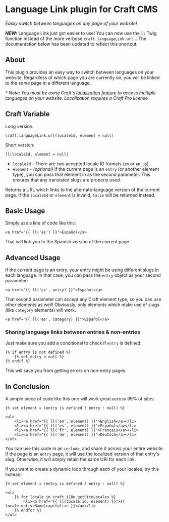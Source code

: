 # Language Link plugin for Craft CMS

_Easily switch between languages on any page of your website!_

**_NEW:_** Language Link just got easier to use! You can now use the `ll` Twig function instead of the more verbose `craft.languageLink.url`... The documentation below has been updated to reflect this shortcut.

## About

This plugin provides an easy way to switch between languages on your website. Regardless of which page you are currently on, you will be linked to the _same_ page in a different language.

_* Note: You must be using Craft's [localization feature](https://buildwithcraft.com/features/localization) to access multiple languages on your website. Localization requires a Craft Pro license._

## Craft Variable

Long version:

    craft.languageLink.url(localeId, element = null)

Short version:

    ll(localeId, element = null)

 - `localeId` - There are two accepted locale ID formats (`en` or `en_us`).
 - `element` - _(optional)_ If the current page is an `entry` (or another element type), you can pass that element in as the second parameter. This ensures that any translated slugs are properly used.

Returns a URL which links to the alternate-language version of the current page. If the `localeId` or `element` is invalid, `false` will be returned instead.

## Basic Usage

Simply use a line of code like this:

    <a href="{{ ll('es') }}">Español</a>

That will link you to the Spanish version of the current page.

## Advanced Usage

If the current page is an entry, your entry might be using different slugs in each language. In that case, you can pass the `entry` object as your second parameter:

    <a href="{{ ll('es', entry) }}">Español</a>

That second parameter can accept any Craft element type, so you can use other elements as well! Obviously, only elements which make use of slugs (like `category` elements) will work.

    <a href="{{ ll('es', category) }}">Español</a>


### Sharing language links between entries & non-entries

Just make sure you add a conditional to check if `entry` is defined:

    {% if entry is not defined %}
        {% set entry = null %}
    {% endif %}

This will save you from getting errors on non-entry pages.

## In Conclusion

A simple piece of code like this one will work great across 99% of sites:

    {% set element = (entry is defined ? entry : null) %}
    
    <ul>
        <li><a href="{{ ll('en', element) }}">English</a></li>
        <li><a href="{{ ll('es', element) }}">Español</a></li>
        <li><a href="{{ ll('fr', element) }}">Français</a></li>
        <li><a href="{{ ll('de', element) }}">Deutsch</a></li>
    </ul>

You can use this code in an `include`, and share it across your entire website. If the page is an `entry` page, it will use the localized version of that entry's slug. Otherwise, it will simply retain the same URI for each link.

If you want to create a dynamic loop through each of your locales, try this instead:

    {% set element = (entry is defined ? entry : null) %}
    
    <ul>
        {% for locale in craft.i18n.getSiteLocales %}
            <li><a href="{{ ll(locale.id, element) }}">{{ locale.nativeName|capitalize }}</a></li>
        {% endfor %}
    </ul>

